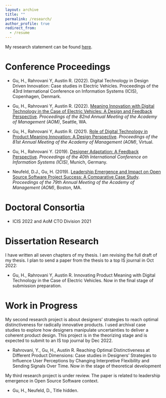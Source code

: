 ```yaml
---
layout: archive
title: ""
permalink: /research/
author_profile: true
redirect_from:
  - /resume
---
```



My research statement can be found [here](https://uwoca-my.sharepoint.com/:b:/g/personal/hgu53_uwo_ca/Ebhiz8YsN_hIr9Is_aO7o1MBReFdhTr15-TX61WJnRpkzg?e=RRMEjx).

Conference Proceedings 
======
* Gu, H., Rahrovani Y, Austin R. (2022). Digital Technology in Design Driven Innovation: Case studies in Electric Vehicles. Proceedings of the 43rd International Conference on Information Systems (ICIS), Copenhagen, Denmark.

* Gu, H., Rahrovani Y, Austin R. (2022). [Meaning Innovation with Digital Technology in the Case of Electric Vehicles: A Design and Feedback Perspective](https://journals.aom.org/doi/abs/10.5465/AMBPP.2022.11115abstract). *Proceedings of the 82nd Annual Meeting of the Academy of Management (AOM)*, Seattle, WA.

* Gu, H., Rahrovani Y, Austin R. (2021). [Role of Digital Technology in Product Meaning Innovation: A Design Perspective](https://journals.aom.org/doi/abs/10.5465/AMBPP.2021.11891abstract). *Proceedings of the 81st Annual Meeting of the Academy of Management (AOM)*, Virtual.

* Gu, H., Rahrovani Y. (2019). [Designer Adaptation: A Feedback Perspective](https://aisel.aisnet.org/icis2019/mobile_iot/mobile_iot/1/). *Proceedings of the 40th International Conference on Information Systems (ICIS)*, Munich, Germany.

* Neufeld, D.J., Gu, H. (2019). [Leadership Emergence and Impact on Open Source Software Project Success: A Comparative Case Study](https://journals.aom.org/doi/abs/10.5465/AMBPP.2019.11698abstract). *Proceedings of the 79th Annual Meeting of the Academy of Management (AOM)*, Boston, MA.

Doctoral Consortia 
======
* ICIS 2022 and AoM CTO Division 2021

Dissertation Research 
======
I have written all seven chapters of my thesis. I am revising the full draft of my thesis. I plan to send a paper from the thesis to a top IS journal in Oct 2022:
* Gu, H., Rahrovani Y, Austin R. Innovating Product Meaning with Digital Technology in the Case of Electric Vehicles. Now in the final stage of submission preparation.
 
Work in Progress
======
My second research project is about designers’ strategies to reach optimal distinctiveness for radically innovative products. I used archival case studies to explore how designers manipulate uncertainties to deliver a coherent product design. This project is in the theorizing stage and is expected to submit to an IS top journal by Dec 2022.

* Rahrovani, Y., Gu, H., Austin R. Reaching Optimal Distinctiveness at Different Product Dimensions: Case studies in Designers’ Strategies to Influence User Perceptions by Changing Interpretive Flexibility and Sending Signals Over Time. Now in the stage of theoretical development

My third research project is under review. The paper is related to leadership emergence in Open Source Software context.
* Gu, H., Neufeld, D., Title hidden.
